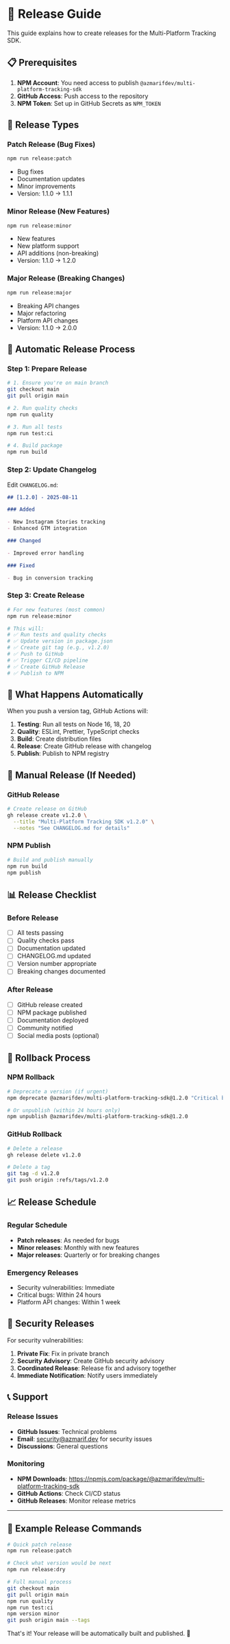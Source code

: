 # 🚀 Release Guide

This guide explains how to create releases for the Multi-Platform Tracking SDK.

## 📋 Prerequisites

1. **NPM Account**: You need access to publish
   `@azmarifdev/multi-platform-tracking-sdk`
2. **GitHub Access**: Push access to the repository
3. **NPM Token**: Set up in GitHub Secrets as `NPM_TOKEN`

## 🎯 Release Types

### Patch Release (Bug Fixes)

```bash
npm run release:patch
```

- Bug fixes
- Documentation updates
- Minor improvements
- Version: 1.1.0 → 1.1.1

### Minor Release (New Features)

```bash
npm run release:minor
```

- New features
- New platform support
- API additions (non-breaking)
- Version: 1.1.0 → 1.2.0

### Major Release (Breaking Changes)

```bash
npm run release:major
```

- Breaking API changes
- Major refactoring
- Platform API changes
- Version: 1.1.0 → 2.0.0

## 🔄 Automatic Release Process

### Step 1: Prepare Release

```bash
# 1. Ensure you're on main branch
git checkout main
git pull origin main

# 2. Run quality checks
npm run quality

# 3. Run all tests
npm run test:ci

# 4. Build package
npm run build
```

### Step 2: Update Changelog

Edit `CHANGELOG.md`:

```markdown
## [1.2.0] - 2025-08-11

### Added

- New Instagram Stories tracking
- Enhanced GTM integration

### Changed

- Improved error handling

### Fixed

- Bug in conversion tracking
```

### Step 3: Create Release

```bash
# For new features (most common)
npm run release:minor

# This will:
# ✅ Run tests and quality checks
# ✅ Update version in package.json
# ✅ Create git tag (e.g., v1.2.0)
# ✅ Push to GitHub
# ✅ Trigger CI/CD pipeline
# ✅ Create GitHub Release
# ✅ Publish to NPM
```

## 🤖 What Happens Automatically

When you push a version tag, GitHub Actions will:

1. **Testing**: Run all tests on Node 16, 18, 20
2. **Quality**: ESLint, Prettier, TypeScript checks
3. **Build**: Create distribution files
4. **Release**: Create GitHub release with changelog
5. **Publish**: Publish to NPM registry

## 🔧 Manual Release (If Needed)

### GitHub Release

```bash
# Create release on GitHub
gh release create v1.2.0 \
  --title "Multi-Platform Tracking SDK v1.2.0" \
  --notes "See CHANGELOG.md for details"
```

### NPM Publish

```bash
# Build and publish manually
npm run build
npm publish
```

## 📊 Release Checklist

### Before Release

- [ ] All tests passing
- [ ] Quality checks pass
- [ ] Documentation updated
- [ ] CHANGELOG.md updated
- [ ] Version number appropriate
- [ ] Breaking changes documented

### After Release

- [ ] GitHub release created
- [ ] NPM package published
- [ ] Documentation deployed
- [ ] Community notified
- [ ] Social media posts (optional)

## 🚨 Rollback Process

### NPM Rollback

```bash
# Deprecate a version (if urgent)
npm deprecate @azmarifdev/multi-platform-tracking-sdk@1.2.0 "Critical bug - use 1.1.9"

# Or unpublish (within 24 hours only)
npm unpublish @azmarifdev/multi-platform-tracking-sdk@1.2.0
```

### GitHub Rollback

```bash
# Delete a release
gh release delete v1.2.0

# Delete a tag
git tag -d v1.2.0
git push origin :refs/tags/v1.2.0
```

## 📈 Release Schedule

### Regular Schedule

- **Patch releases**: As needed for bugs
- **Minor releases**: Monthly with new features
- **Major releases**: Quarterly or for breaking changes

### Emergency Releases

- Security vulnerabilities: Immediate
- Critical bugs: Within 24 hours
- Platform API changes: Within 1 week

## 🔐 Security Releases

For security vulnerabilities:

1. **Private Fix**: Fix in private branch
2. **Security Advisory**: Create GitHub security advisory
3. **Coordinated Release**: Release fix and advisory together
4. **Immediate Notification**: Notify users immediately

## 📞 Support

### Release Issues

- **GitHub Issues**: Technical problems
- **Email**: security@azmarif.dev for security issues
- **Discussions**: General questions

### Monitoring

- **NPM Downloads**:
  https://npmjs.com/package/@azmarifdev/multi-platform-tracking-sdk
- **GitHub Actions**: Check CI/CD status
- **GitHub Releases**: Monitor release metrics

---

## 🎉 Example Release Commands

```bash
# Quick patch release
npm run release:patch

# Check what version would be next
npm run release:dry

# Full manual process
git checkout main
git pull origin main
npm run quality
npm run test:ci
npm version minor
git push origin main --tags
```

That's it! Your release will be automatically built and published. 🚀
